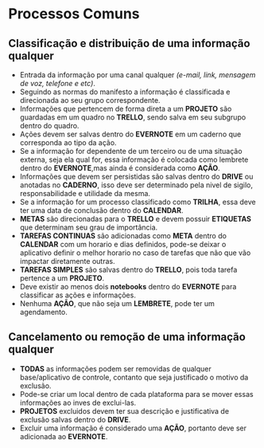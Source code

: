# Processos Comuns

## Classificação e distribuição de uma informação qualquer

- Entrada da informação por uma canal qualquer _(e-mail, link, mensagem de voz, telefone e etc)_.
- Seguindo as normas do manifesto a informação é classificada e direcionada ao seu grupo correspondente.
- Informações que pertencem de forma direta a um **PROJETO** são guardadas em um quadro no **TRELLO**, sendo salva em seu subgrupo dentro do quadro.
- Ações devem ser salvas dentro do **EVERNOTE** em um caderno que corresponda ao tipo da ação.
- Se a informação for dependente de um terceiro ou de uma situação externa, seja ela qual for, essa informação é colocada como lembrete dentro do **EVERNOTE**,mas ainda é considerada como **AÇÃO**.
- Informações que devem ser persistidas são salvas dentro do **DRIVE** ou anotadas no **CADERNO**, isso deve ser determinado pela nivel de sigilo, responsabilidade e utilidade da mesma.
- Se a informação for um processo classificado como **TRILHA**, essa deve ter uma data de conclusão dentro do **CALENDAR**.
- **METAS** são direcionadas para o **TRELLO** e devem possuir **ETIQUETAS** que determinam seu grau de importância.
- **TAREFAS CONTINUAS** são adicionadas como **META** dentro do **CALENDAR** com um horario e dias definidos, pode-se deixar o aplicativo definir o melhor horario no caso de tarefas que não que vão impactar diretamente outras.
- **TAREFAS SIMPLES** são salvas dentro do **TRELLO**, pois toda tarefa pertence a um **PROJETO**.
- Deve existir ao menos dois __notebooks__ dentro do **EVERNOTE** para classificar as ações e informações.
- Nenhuma **AÇÃO**, que não seja um **LEMBRETE**, pode ter um agendamento.

## Cancelamento ou remoção de uma informação qualquer

- **TODAS** as informações podem ser removidas de qualquer base/aplicativo de controle, contanto que seja justificado o motivo da exclusão.
- Pode-se criar um local dentro de cada plataforma para se mover essas informações ao inves de exclui-las.
- **PROJETOS** excluidos devem ter sua descrição e justificativa de exclusão salvas dentro do **DRIVE**.
- Excluir uma informação é considerado uma **AÇÃO**, portanto deve ser adicionada ao **EVERNOTE**.



